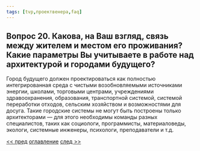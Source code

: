 ```yaml
---
tags: [tvp,проектвенера,faq]
---
```

## Вопрос 20. Какова, на Ваш взгляд, связь между жителем и местом его проживания? Какие параметры Вы учитываете в работе над архитектурой и городами будущего?

Город будущего должен проектироваться как полностью интегрированная среда с чистыми возобновляемыми источниками энергии, школами, торговыми центрами, учреждениями здравоохранения, образования, транспортной системой, системой переработки отходов, сельским хозяйством и возможностями для досуга. Такие городские системы не могут быть построены только архитекторами — для этого необходимы команды разных специалистов, таких как социологи, программисты, материаловеды, экологи, системные инженеры, психологи, преподаватели и т.д.

[<< пред](Вопрос%2019.%20Нельзя%20просто%20отстроить%20первый%20город%20и%20ожидать,%20что%20люди%20будут%20считаться%20с%20ним..md) [оглавление](FAQ%20%D0%BF%D0%BE%20%D0%BF%D1%80%D0%BE%D0%B5%D0%BA%D1%82%D1%83%20%C2%AB%D0%92%D0%B5%D0%BD%D0%B5%D1%80%D0%B0%C2%BB.md) [след >>](Вопрос%2021.%20Я%20заметил%20некоторое%20сходство%20между%20Вашим%20мышлением%20и%20представлениями%20французского%20архитектора%20Леду%20об%20идеальном%20городе..md)